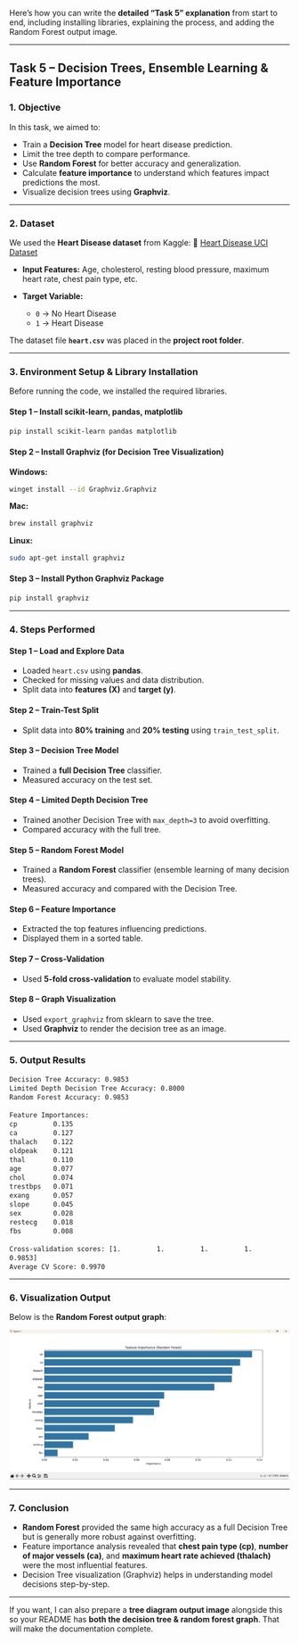 Here’s how you can write the **detailed “Task 5” explanation** from start to end, including installing libraries, explaining the process, and adding the Random Forest output image.

---

## **Task 5 – Decision Trees, Ensemble Learning & Feature Importance**

### **1. Objective**

In this task, we aimed to:

* Train a **Decision Tree** model for heart disease prediction.
* Limit the tree depth to compare performance.
* Use **Random Forest** for better accuracy and generalization.
* Calculate **feature importance** to understand which features impact predictions the most.
* Visualize decision trees using **Graphviz**.

---

### **2. Dataset**

We used the **Heart Disease dataset** from Kaggle:
🔗 [Heart Disease UCI Dataset](https://www.kaggle.com/datasets/johnsmith88/heart-disease-dataset)

* **Input Features:** Age, cholesterol, resting blood pressure, maximum heart rate, chest pain type, etc.
* **Target Variable:**

  * `0` → No Heart Disease
  * `1` → Heart Disease

The dataset file **`heart.csv`** was placed in the **project root folder**.

---

### **3. Environment Setup & Library Installation**

Before running the code, we installed the required libraries.

#### **Step 1 – Install scikit-learn, pandas, matplotlib**

```bash
pip install scikit-learn pandas matplotlib
```

#### **Step 2 – Install Graphviz (for Decision Tree Visualization)**

**Windows:**

```bash
winget install --id Graphviz.Graphviz
```

**Mac:**

```bash
brew install graphviz
```

**Linux:**

```bash
sudo apt-get install graphviz
```

#### **Step 3 – Install Python Graphviz Package**

```bash
pip install graphviz
```

---

### **4. Steps Performed**

#### **Step 1 – Load and Explore Data**

* Loaded `heart.csv` using **pandas**.
* Checked for missing values and data distribution.
* Split data into **features (X)** and **target (y)**.

#### **Step 2 – Train-Test Split**

* Split data into **80% training** and **20% testing** using `train_test_split`.

#### **Step 3 – Decision Tree Model**

* Trained a **full Decision Tree** classifier.
* Measured accuracy on the test set.

#### **Step 4 – Limited Depth Decision Tree**

* Trained another Decision Tree with `max_depth=3` to avoid overfitting.
* Compared accuracy with the full tree.

#### **Step 5 – Random Forest Model**

* Trained a **Random Forest** classifier (ensemble learning of many decision trees).
* Measured accuracy and compared with the Decision Tree.

#### **Step 6 – Feature Importance**

* Extracted the top features influencing predictions.
* Displayed them in a sorted table.

#### **Step 7 – Cross-Validation**

* Used **5-fold cross-validation** to evaluate model stability.

#### **Step 8 – Graph Visualization**

* Used `export_graphviz` from sklearn to save the tree.
* Used **Graphviz** to render the decision tree as an image.

---

### **5. Output Results**

```
Decision Tree Accuracy: 0.9853
Limited Depth Decision Tree Accuracy: 0.8000
Random Forest Accuracy: 0.9853

Feature Importances:
cp         0.135
ca         0.127
thalach    0.122
oldpeak    0.121
thal       0.110
age        0.077
chol       0.074
trestbps   0.071
exang      0.057
slope      0.045
sex        0.028
restecg    0.018
fbs        0.008

Cross-validation scores: [1.         1.         1.         1.         0.9853]
Average CV Score: 0.9970
```

---

### **6. Visualization Output**

Below is the **Random Forest output graph**:

![Random Forest](images/random_forest.png)

---

### **7. Conclusion**

* **Random Forest** provided the same high accuracy as a full Decision Tree but is generally more robust against overfitting.
* Feature importance analysis revealed that **chest pain type (cp)**, **number of major vessels (ca)**, and **maximum heart rate achieved (thalach)** were the most influential features.
* Decision Tree visualization (Graphviz) helps in understanding model decisions step-by-step.

---

If you want, I can also prepare a **tree diagram output image** alongside this so your README has **both the decision tree & random forest graph**. That will make the documentation complete.
